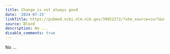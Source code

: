 ```yaml
---
title: Change is not always good
date: '2024-07-25'
linkTitle: https://pubmed.ncbi.nlm.nih.gov/39052272/?utm_source=curl&utm_medium=rss&utm_campaign=journals&utm_content=7603509&fc=None&ff=20240726183111&v=2.18.0.post9+e462414
source: Blood
description: No ...
disable_comments: true
---
```

No ...